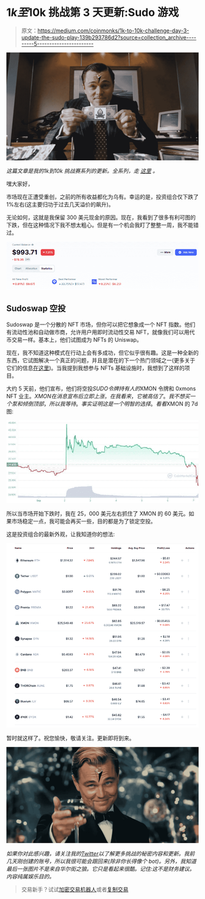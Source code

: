 # $1k 至$10k 挑战第 3 天更新:Sudo 游戏

> 原文：<https://medium.com/coinmonks/1k-to-10k-challenge-day-3-update-the-sudo-play-139b293786d2?source=collection_archive---------5----------------------->

![](img/0b9962eaa5375663b270c6bfa08ebb0d.png)

*这篇文章是我的$1k 到$10k 挑战赛系列的更新。全系列，走* [*这里*](/@thewolfofwalletstreet) *。*

嘿大家好，

市场现在正遭受重创，之前的所有收益都化为乌有。幸运的是，投资组合仅下跌了 1%左右(这主要归功于过去几天溢价的飙升)。

无论如何，这就是我保留 300 美元现金的原因。现在，我看到了很多有利可图的下跌，但在这种情况下我不想太粗心。但是有一个机会我盯了整整一周，我不能错过。

![](img/0792e15a63ad861a903eed783bdef171.png)

## Sudoswap 空投

Sudoswap 是一个分散的 NFT 市场，但你可以把它想象成一个 NFT 指数。他们有流动性池和自动做市商，允许用户用即时流动性交易 NFT，就像我们可以用代币交易一样。基本上，他们试图成为 NFTs 的 Uniswap。

现在，我不知道这种模式在行动上会有多成功，但它似乎很有趣。这是一种全新的东西，它试图解决一个真正的问题，并且是潜在的下一个热门领域之一(更多关于它们的信息[在这里](https://www.reddit.com/r/SatoshiStreetBets/comments/x5c25d/1k_to_10k_challenge_how_i_plan_to_play_lowcaps/))。当我提到我想参与 NFTs 基础设施时，我想到了这样的项目。

大约 5 天前，他们宣布，他们将空投$SUDO 令牌持有人的$XMON 令牌和 0xmons NFT 业主。$XMON 在消息宣布后立即上涨，在我看来，它被高估了。我不想买一个泵和倾倒顶部，所以我等待。事实证明这是一个明智的选择。看看$XMON 的 7d 图:

![](img/7cbfd1d0cf115055f23f1abc5b94c7b5.png)

所以当市场开始下跌时，我在 25，000 美元左右抓住了 XMON 的 60 美元。如果市场稳定一点，我可能会再买一些，目的都是为了锁定空投。

这是投资组合的最新外观，让我知道你的想法:

![](img/8320c7442173236c63c250a255419d31.png)

暂时就这样了。祝您愉快，敬请关注。更新即将到来。

![](img/bb208638a51fa496b95ead7e37530e19.png)

*如果你对此感兴趣，请关注我的*[*Twitter*](https://twitter.com/WolfOfWalletSt)*以了解更多挑战的秘密内容和更新。我前几天刚创建的账号，所以我很可能会跟回来(除非你长得像个 bot)。另外，我知道最后一张图片不是来自华尔街之狼。它只是看起来很酷。记住:这不是财务建议。内容纯属娱乐目的。*

> 交易新手？试试[加密交易机器人](/coinmonks/crypto-trading-bot-c2ffce8acb2a)或者[复制交易](/coinmonks/top-10-crypto-copy-trading-platforms-for-beginners-d0c37c7d698c)